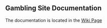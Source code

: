 ## Gambling Site Documentation

The documentation is located in the [Wiki Page](https://github.com/eschram/Gambling-Site-Documentation/wiki)
